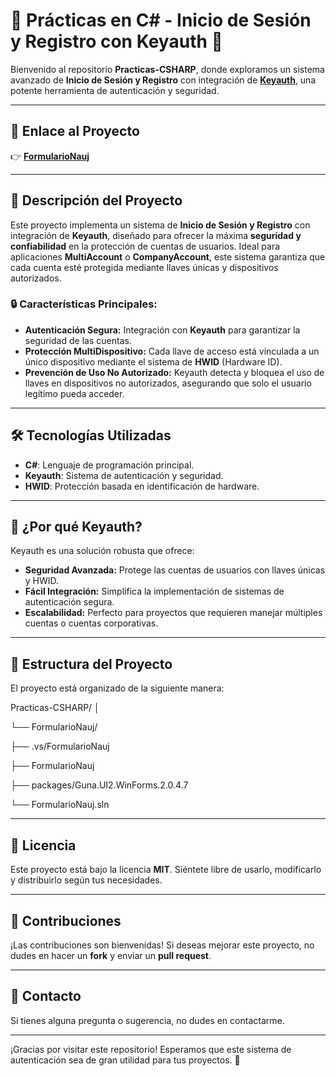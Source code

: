 # 🚀 Prácticas en C# - Inicio de Sesión y Registro con Keyauth 🚀

Bienvenido al repositorio **Practicas-CSHARP**, donde exploramos un sistema avanzado de **Inicio de Sesión y Registro** con integración de **[Keyauth](https://keyauth.cc)**, una potente herramienta de autenticación y seguridad.

---

## 🔗 Enlace al Proyecto
👉 **[FormularioNauj](FormularioNauj/)**

---

## 📝 Descripción del Proyecto

Este proyecto implementa un sistema de **Inicio de Sesión y Registro** con integración de **Keyauth**, diseñado para ofrecer la máxima **seguridad y confiabilidad** en la protección de cuentas de usuarios. Ideal para aplicaciones **MultiAccount** o **CompanyAccount**, este sistema garantiza que cada cuenta esté protegida mediante llaves únicas y dispositivos autorizados.

### 🔒 Características Principales:
- **Autenticación Segura:** Integración con **Keyauth** para garantizar la seguridad de las cuentas.
- **Protección MultiDispositivo:** Cada llave de acceso está vinculada a un único dispositivo mediante el sistema de **HWID** (Hardware ID).
- **Prevención de Uso No Autorizado:** Keyauth detecta y bloquea el uso de llaves en dispositivos no autorizados, asegurando que solo el usuario legítimo pueda acceder.

---

## 🛠️ Tecnologías Utilizadas
- **C#**: Lenguaje de programación principal.
- **Keyauth**: Sistema de autenticación y seguridad.
- **HWID**: Protección basada en identificación de hardware.

---

## 🚨 ¿Por qué Keyauth?
Keyauth es una solución robusta que ofrece:
- **Seguridad Avanzada:** Protege las cuentas de usuarios con llaves únicas y HWID.
- **Fácil Integración:** Simplifica la implementación de sistemas de autenticación segura.
- **Escalabilidad:** Perfecto para proyectos que requieren manejar múltiples cuentas o cuentas corporativas.

---

## 📂 Estructura del Proyecto
El proyecto está organizado de la siguiente manera:

Practicas-CSHARP/
│

└── FormularioNauj/

├── .vs/FormularioNauj

├── FormularioNauj

├── packages/Guna.UI2.WinForms.2.0.4.7

└── FormularioNauj.sln


---

## 📜 Licencia
Este proyecto está bajo la licencia **MIT**. Siéntete libre de usarlo, modificarlo y distribuirlo según tus necesidades.

---

## 🤝 Contribuciones
¡Las contribuciones son bienvenidas! Si deseas mejorar este proyecto, no dudes en hacer un **fork** y enviar un **pull request**.

---

## 📧 Contacto
Si tienes alguna pregunta o sugerencia, no dudes en contactarme.

---

¡Gracias por visitar este repositorio! Esperamos que este sistema de autenticación sea de gran utilidad para tus proyectos. 🌟
